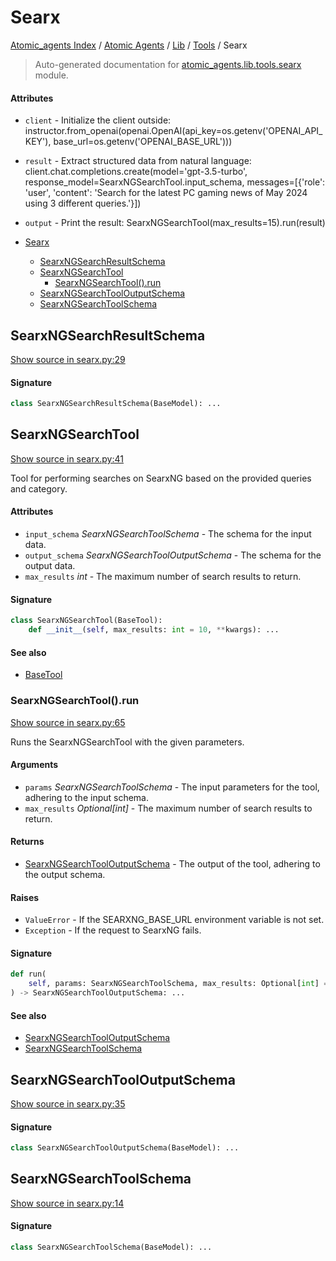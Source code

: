 # Searx

[Atomic_agents Index](../../../README.md#atomic_agents-index) / [Atomic Agents](../../index.md#atomic-agents) / [Lib](../index.md#lib) / [Tools](./index.md#tools) / Searx

> Auto-generated documentation for [atomic_agents.lib.tools.searx](../../../../atomic_agents/lib/tools/searx.py) module.

#### Attributes

- `client` - Initialize the client outside: instructor.from_openai(openai.OpenAI(api_key=os.getenv('OPENAI_API_KEY'), base_url=os.getenv('OPENAI_BASE_URL')))

- `result` - Extract structured data from natural language: client.chat.completions.create(model='gpt-3.5-turbo', response_model=SearxNGSearchTool.input_schema, messages=[{'role': 'user', 'content': 'Search for the latest PC gaming news of May 2024 using 3 different queries.'}])

- `output` - Print the result: SearxNGSearchTool(max_results=15).run(result)


- [Searx](#searx)
  - [SearxNGSearchResultSchema](#searxngsearchresultschema)
  - [SearxNGSearchTool](#searxngsearchtool)
    - [SearxNGSearchTool().run](#searxngsearchtool()run)
  - [SearxNGSearchToolOutputSchema](#searxngsearchtooloutputschema)
  - [SearxNGSearchToolSchema](#searxngsearchtoolschema)

## SearxNGSearchResultSchema

[Show source in searx.py:29](../../../../atomic_agents/lib/tools/searx.py#L29)

#### Signature

```python
class SearxNGSearchResultSchema(BaseModel): ...
```



## SearxNGSearchTool

[Show source in searx.py:41](../../../../atomic_agents/lib/tools/searx.py#L41)

Tool for performing searches on SearxNG based on the provided queries and category.

#### Attributes

- `input_schema` *SearxNGSearchToolSchema* - The schema for the input data.
- `output_schema` *SearxNGSearchToolOutputSchema* - The schema for the output data.
- `max_results` *int* - The maximum number of search results to return.

#### Signature

```python
class SearxNGSearchTool(BaseTool):
    def __init__(self, max_results: int = 10, **kwargs): ...
```

#### See also

- [BaseTool](./base.md#basetool)

### SearxNGSearchTool().run

[Show source in searx.py:65](../../../../atomic_agents/lib/tools/searx.py#L65)

Runs the SearxNGSearchTool with the given parameters.

#### Arguments

- `params` *SearxNGSearchToolSchema* - The input parameters for the tool, adhering to the input schema.
- `max_results` *Optional[int]* - The maximum number of search results to return.

#### Returns

- [SearxNGSearchToolOutputSchema](#searxngsearchtooloutputschema) - The output of the tool, adhering to the output schema.

#### Raises

- `ValueError` - If the SEARXNG_BASE_URL environment variable is not set.
- `Exception` - If the request to SearxNG fails.

#### Signature

```python
def run(
    self, params: SearxNGSearchToolSchema, max_results: Optional[int] = None
) -> SearxNGSearchToolOutputSchema: ...
```

#### See also

- [SearxNGSearchToolOutputSchema](#searxngsearchtooloutputschema)
- [SearxNGSearchToolSchema](#searxngsearchtoolschema)



## SearxNGSearchToolOutputSchema

[Show source in searx.py:35](../../../../atomic_agents/lib/tools/searx.py#L35)

#### Signature

```python
class SearxNGSearchToolOutputSchema(BaseModel): ...
```



## SearxNGSearchToolSchema

[Show source in searx.py:14](../../../../atomic_agents/lib/tools/searx.py#L14)

#### Signature

```python
class SearxNGSearchToolSchema(BaseModel): ...
```